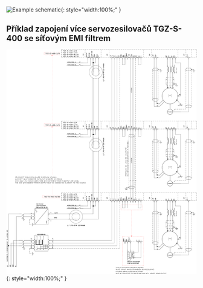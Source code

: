 #

![Example schematic](../img/TGZ-S-400_schematic.svg){: style="width:100%;" }

## Příklad zapojení více servozesilovačů TGZ-S-400 se síťovým EMI filtrem

![Multiple devices sharing filter](../../../../source/img/TGZ-S-400_multipleSchematic.svg){: style="width:100%;" }